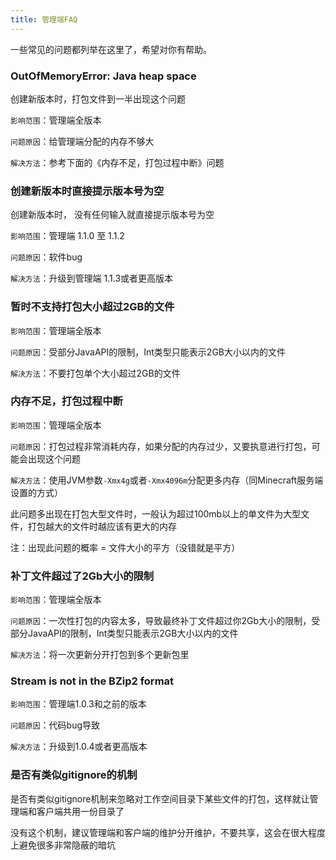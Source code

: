 ```yaml
---
title: 管理端FAQ
---
```

一些常见的问题都列举在这里了，希望对你有帮助。 

### OutOfMemoryError: Java heap space

创建新版本时，打包文件到一半出现这个问题

`影响范围`：管理端全版本

`问题原因`：给管理端分配的内存不够大

`解决方法`：参考下面的《内存不足，打包过程中断》问题

### 创建新版本时直接提示版本号为空

创建新版本时， 没有任何输入就直接提示版本号为空

`影响范围`：管理端 1.1.0 至 1.1.2

`问题原因`：软件bug

`解决方法`：升级到管理端 1.1.3或者更高版本

### 暂时不支持打包大小超过2GB的文件

`影响范围`：管理端全版本

`问题原因`：受部分JavaAPI的限制，Int类型只能表示2GB大小以内的文件

`解决方法`：不要打包单个大小超过2GB的文件

### 内存不足，打包过程中断

`影响范围`：管理端全版本

`问题原因`：打包过程非常消耗内存，如果分配的内存过少，又要执意进行打包，可能会出现这个问题

`解决方法`：使用JVM参数`-Xmx4g`或者`-Xmx4096m`分配更多内存（同Minecraft服务端设置的方式）

此问题多出现在打包大型文件时，一般认为超过100mb以上的单文件为大型文件，打包越大的文件时越应该有更大的内存

注：出现此问题的概率 = 文件大小的平方（没错就是平方）

### 补丁文件超过了2Gb大小的限制

`影响范围`：管理端全版本

`问题原因`：一次性打包的内容太多，导致最终补丁文件超过你2Gb大小的限制，受部分JavaAPI的限制，Int类型只能表示2GB大小以内的文件

`解决方法`：将一次更新分开打包到多个更新包里

### Stream is not in the BZip2 format

`影响范围`：管理端1.0.3和之前的版本

`问题原因`：代码bug导致

`解决方法`：升级到1.0.4或者更高版本

### 是否有类似gitignore的机制

是否有类似gitignore机制来忽略对工作空间目录下某些文件的打包，这样就让管理端和客户端共用一份目录了

没有这个机制，建议管理端和客户端的维护分开维护，不要共享，这会在很大程度上避免很多非常隐蔽的暗坑